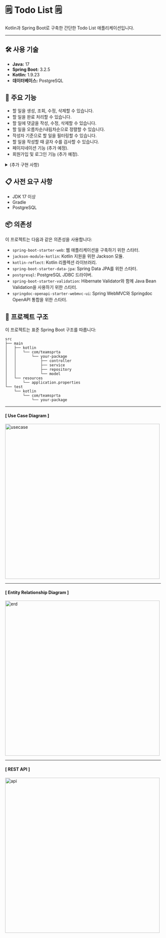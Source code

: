 # 🗒️ Todo List 🗒️ 

Kotlin과 Spring Boot로 구축한 간단한 Todo List 애플리케이션입니다.
***

## 🛠 사용 기술

- **Java:** 17
- **Spring Boot:** 3.2.5
- **Kotlin:** 1.9.23
- **데이터베이스:** PostgreSQL

## 🚀 주요 기능

- 할 일을 생성, 조회, 수정, 삭제할 수 있습니다.
- 할 일을 완료 처리할 수 있습니다.
- 할 일에 댓글을 작성, 수정, 삭제할 수 있습니다.
- 할 일을 오름차순/내림차순으로 정렬할 수 있습니다.
- 작성자 기준으로 할 일을 필터링할 수 있습니다.
- 할 일을 작성할 때 글자 수를 검사할 수 있습니다.
- 페이지네이션 기능 (추가 예정).
- 회원가입 및 로그인 기능 (추가 예정).

<details><summary>(추가 구현 사항)</summary>
  
- (later) pagination 기능   
- (later) 회원가입, 로그인 기능

</details> 

## 📋 사전 요구 사항

- JDK 17 이상
- Gradle
- PostgreSQL

## 📦 의존성

이 프로젝트는 다음과 같은 의존성을 사용합니다:

- `spring-boot-starter-web`: 웹 애플리케이션을 구축하기 위한 스타터.
- `jackson-module-kotlin`: Kotlin 지원을 위한 Jackson 모듈.
- `kotlin-reflect`: Kotlin 리플렉션 라이브러리.
- `spring-boot-starter-data-jpa`: Spring Data JPA를 위한 스타터.
- `postgresql`: PostgreSQL JDBC 드라이버.
- `spring-boot-starter-validation`: Hibernate Validator와 함께 Java Bean Validation을 사용하기 위한 스타터.
- `springdoc-openapi-starter-webmvc-ui`: Spring WebMVC와 Springdoc OpenAPI 통합을 위한 스타터.

## 📝 프로젝트 구조

이 프로젝트는 표준 Spring Boot 구조를 따릅니다:

```
src
├── main
│   ├── kotlin
│   │   └── com/teamsprta
│   │       └── your-package
│   │           ├── controller
│   │           ├── service
│   │           ├── repository
│   │           └── model
│   └── resources
│       └── application.properties
└── test
    └── kotlin
        └── com/teamsprta
            └── your-package
```




***


#### [ Use Case Diagram ]
<img width="500" alt="usecase" src="https://github.com/taehuiii/spring_todoList/assets/160212663/134b8647-8936-4102-8e1b-650d55d2661e">

***

#### [ Entity Relationship Diagram ]
<img width="500" alt="erd" src="https://github.com/taehuiii/spring_todoList/assets/160212663/76ca63a9-6e65-403b-9c4c-7a66177db4d8">


***

#### [ REST API ]
<img width="500" alt="api" src="https://github.com/taehuiii/spring_todoList/assets/160212663/5ea25077-3c69-4935-9b97-8c0f5ae03e68">



